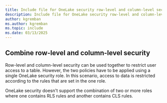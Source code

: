 ```yaml
---
title: Include file for OneLake security row-level and column-level security rules
description: Include file for OneLake security row-level and column-level security rules.
author: kgremban
ms.author: kgremban
ms.topic: include
ms.date: 03/13/2025
---
```


## Combine row-level and column-level security

Row-level and column-level security can be used together to restrict user access to a table. However, the two policies have to be applied using a single OneLake security role. In this scenario, access to data is restricted according to the rules that are set in the one role.

OneLake security doesn't support the combination of two or more roles where one contains RLS rules and another contains CLS rules.